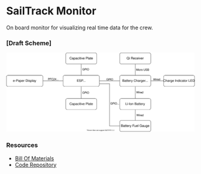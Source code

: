 # SailTrack Monitor
On board monitor for visualizing real time data for the crew.

### [Draft Scheme]

<p align="center">
  <img src="block-diagram.svg"/>
</p>

### Resources
* [Bill Of Materials](BOM.csv)
* [Code Repository](https://github.com/metis-vela-unipd/sailtrack-monitor)
